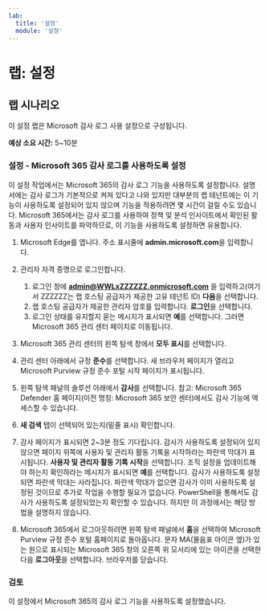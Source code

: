 ```yaml
---
lab:
  title: '설정'
  module: '설정'
---
```


# <a name="lab-setup"></a>랩: 설정

## <a name="lab-scenario"></a>랩 시나리오

이 설정 랩은 Microsoft 감사 로그 사용 설정으로 구성됩니다.

**예상 소요 시간:** 5~10분

### <a name="setup---enable-microsoft-365-audit-log"></a>설정 - Microsoft 365 감사 로그를 사용하도록 설정

이 설정 작업에서는 Microsoft 365의 감사 로그 기능을 사용하도록 설정합니다.  설명서에는 감사 로그가 기본적으로 켜져 있다고 나와 있지만 대부분의 랩 테넌트에는 이 기능이 사용하도록 설정되어 있지 않으며 기능을 적용하려면 몇 시간이 걸릴 수도 있습니다.  Microsoft 365에서는 감사 로그를 사용하여 정책 및 분석 인사이트에서 확인된 활동과 사용자 인사이트를 파악하므로, 이 기능을 사용하도록 설정하면 유용합니다.

1. Microsoft Edge를 엽니다. 주소 표시줄에 **admin.microsoft.com**을 입력합니다.

1. 관리자 자격 증명으로 로그인합니다.
    1. 로그인 창에 **admin@WWLxZZZZZZ.onmicrosoft.com** 을 입력하고(여기서 ZZZZZZ는 랩 호스팅 공급자가 제공한 고유 테넌트 ID) **다음**을 선택합니다.
    1. 랩 호스팅 공급자가 제공한 관리자 암호를 입력합니다. **로그인**을 선택합니다.
    1. 로그인 상태를 유지할지 묻는 메시지가 표시되면 **예**를 선택합니다. 그러면 Microsoft 365 관리 센터 페이지로 이동됩니다.

1. Microsoft 365 관리 센터의 왼쪽 탐색 창에서 **모두 표시**를 선택합니다.

1. 관리 센터 아래에서 규정 **준수**를 선택합니다.  새 브라우저 페이지가 열리고 Microsoft Purview 규정 준수 포털 시작 페이지가 표시됩니다.  

1. 왼쪽 탐색 패널의 솔루션 아래에서 **감사**를 선택합니다.  참고: Microsoft 365 Defender 홈 페이지(이전 명칭: Microsoft 365 보안 센터)에서도 감사 기능에 액세스할 수 있습니다.

1. **새 검색** 탭이 선택되어 있는지(밑줄 표시) 확인합니다.

1. 감사 페이지가 표시되면 2~3분 정도 기다립니다.  감사가 사용하도록 설정되어 있지 않으면 페이지 위쪽에 사용자 및 관리자 활동 기록을 시작하라는 파란색 막대가 표시됩니다.  **사용자 및 관리자 활동 기록 시작**을 선택합니다.  조직 설정을 업데이트해야 하는지 확인하라는 메시지가 표시되면 **예**를 선택합니다. 감사가 사용하도록 설정되면 파란색 막대는 사라집니다.  파란색 막대가 없으면 감사가 이미 사용하도록 설정된 것이므로 추가로 작업을 수행할 필요가 없습니다.  PowerShell을 통해서도 감사가 사용하도록 설정되었는지 확인할 수 있습니다. 하지만 이 과정에서는 해당 방법을 설명하지 않습니다.

1. Microsoft 365에서 로그아웃하려면 왼쪽 탐색 패널에서 **홈**을 선택하여 Microsoft Purview 규정 준수 포털 홈페이지로 돌아옵니다. 문자 MA(물음표 아이콘 옆)가 있는 원으로 표시되는 Microsoft 365 창의 오른쪽 위 모서리에 있는 아이콘을 선택한 다음 **로그아웃**을 선택합니다. 브라우저를 닫습니다.

### <a name="review"></a>검토

이 설정에서 Microsoft 365의 감사 로그 기능을 사용하도록 설정했습니다.
